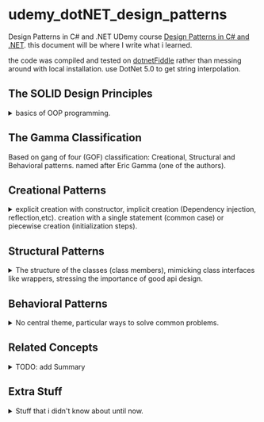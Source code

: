 # udemy_dotNET_design_patterns

Design Patterns in C# and .NET
UDemy course [Design Patterns in C# and .NET](https://www.udemy.com/course/design-patterns-csharp-dotnet).
this document will be where I write what i learned.

the code was compiled and tested on [dotnetFiddle](https://dotnetfiddle.net/) rather than messing around with local installation. use DotNet 5.0 to get string interpolation.

## The SOLID Design Principles
<details>
<summary>
basics of OOP programming.
</summary>

### Single Responsibility Principle

Any particular class / function / object should have only one reason to change.  
External functionalities aren't part of the core class and should go in a helper module. A red flag for violation of the principal is use of external resources like files, streams or sockets.

### Open Closed Principle

Class should be open for extension (derived classes), closed for changes (modifications). Changes to derived classes should not require changes in the base class. 

example of using ISpecification and Combinators.

### Liskov Substitution Principle

You can always use a derived class when a base class is expected. the classic example of squares and rectangles (which aren't fit for the Liskov substitution!).

### Interface Segregation Principle

Interfaces should require the minimal functionality, and nothing else. don't require more functionality in the interface then needed. "don't pay for what you don't need!", separate interfaces to the minimal requirements and combine them as higher level interfaces if needed (interfaces can inherit).  

*YAGNI*: you ain't going to need it.  
A red flag is functions that aren't supported (throw exceptions, do no-ops, always error).

### Dependency Inversion Principle
High level modules should not depend of low level modules. Use abstractions.  
Consume classes as interfaces, so they are decoupled from other classes which uses them. Don't depend on concrete classes in input / member variables. Prefer using interfaces (for both levels).

</details>

## The Gamma Classification

Based on gang of four (GOF) classification: Creational, Structural and Behavioral patterns. named after Eric Gamma (one of the authors).


## Creational Patterns

<details>
<summary>
explicit creation with constructor, implicit creation (Dependency injection, reflection,etc). creation with a single statement (common case) or piecewise creation (initialization steps).
</summary>


### Builder
<details>
<summary>
When piecewise object construction is complicated, provide an API for doing it succinctly.
</summary>
Some objects are complicated to build. but a constructor with too many arguments isn't a reasonable behavior. A builder class is a separate class that is used to hold all the pieces together until finally calling the real class constructor.

Think about the C# StringBuilder which is used to build a string object. 
``` csharp
static void Main(string[] args)
{
    var sb = New StringBuilder();
    sb.append("str1");
    sb.append("str2");
    var str = sb.toString();
    };
}
```
we can imagine a specialized HTMLBuilder class that nows how to write elements inside a tag and construct the final string, and it can add children elements and create the final html text. this is similar to what react does with javaX.


**Fluent Interface**: an interface for chaining together commands by always returning the reference to the active object.

``` csharp
public class MyClass
{
    public MyClass Foo(int x)
    {
        //do something with x
        return this;
    }

    static void Main(string[] args)
    {
    var myclass = New MyClass();
    my.class.foo(1).foo(2);
    };
}
```

There is a problem in inheriting from fluent interface. if we methods from the base class, they return the reference as the base class, which has limited functionality. we can use the [Curiously Recurring Template Pattern](https://en.wikipedia.org/wiki/Curiously_recurring_template_pattern) to always return the most derived class.

``` csharp
public class MyClass
{
    public MyClass Foo(int x)
    {
        //do something with x
        return this;
    }

}

public class MyClassDerived : MyClass
{
    public MyClassDerived bar(string x)
    {
        //do something with x
        return this;
    }
}

public class BaseCRTP<SELF>: BaseCRTP<SELF}>
{
    public SELF Foo(int x)
    {
        //do something with x
        return (SELF)this;
    }

}

public class DerivedCRTP<SELF> : BaseCRTP<DerivedCRTP<SELF>>
{
    public SELF bar(string x)
    {
        //do something with x
        return (SELF)this;
    }

}
static void Main(string[] args)
{
    var myclass = New MyClassDerived();
    // this will fail!
    //my.class.foo(1).bar("laa");
    // this will work
    var myCRTP = new DerivedCRTP<DerivedCRTP>();
    myCRTP.foo(1).bar("laa");
};
```
we can add a method *.build()* that actually constructs the final object in the end.  

#### Functional Builder

An example of using a functional builder: a builder object with a list of functions, extension methods and open/closed principal. then we can make this an abstract builder class that can work for any type of class

#### Faceted Builder

using a *facade* design pattern to hold the reference to class, and then using more than one builder on it. the containing object exposes different builders (with the same object as the reference) and allows the user to switch between different 'builder' mechanisms.

</details>

### Factories

<details>
<summary>
A component responsible solely for the wholesale (not piecewise) creation of objects.
</summary>

#### Factory Method

Normal constructors must have the same (none descriptive) name, if you want to provide defaults this can turn into a mess ("optional parameters hell"). you can't have the same parameters for different functions because that's not possible in overloading functions (all the ctors have the same name!) and you can't give a derived class without explicitly calling for that derived class ctor.

##### Point Example 

we have a Point constructor that take x,y coordinates, and we want a constructor that can take polar points (rho, theta), but we already have a constructor with (double,double) arguments. so we can start adding parameters to determine how to use the doubles. but this is uncomfortable, and we lose the explicit naming of the parameters and we must have documentation explaining this.  
If we want to be explicit, we can have derived class (cartesian point,polar point) that have properly named constructors, but that feels like a misuse of inheritance. the functionality is still the same and still exists solely in the base class.  
C# resharper actually had a quick action to refactor a constructor into a factory method. This is a static class function that calls the (preferably private/protected) constructor.

##### Asynchronous Factory Method

We can't do a-synchronized stuff inside a constructor. We can have a separate init async function that is used severalty. but then we relay on the user to call it after each creation. to ensue this we can add factory method that calls the constructor and then the async initialization method before returning it to the user.



#### Factory Class

if we have big enough class, it might be better in terms of SRP (single responsibility principle) to separate the class creation methods (factory methods) from the class itself. so we can have a Factory class with a sole reputability of providing ways to create the object.  
we can fiddle around with the access modifiers by making it internal (so only the package classes can create it). Alternatively, we can make the factory a static inner class (and the constructor private) so that no external code can create the class, and the only way to create instances of this object is via the static factory class, which has access to other private methods of the containing class.

we can see this in action in C# [Task.Factory](https://docs.microsoft.com/en-us/dotnet/api/system.threading.tasks.taskfactory?view=net-5.0).

we can have factory properties: always create an object with some specified parameters. if this object can't be changed, then it's better to have it as a singleton/static class member (initialled just once)
``` csharp
public class Point
{
    private Point(x,y)
    {
        // constructor..
    }
    public static Point OriginProperty => new Point(0,0); // new point each call
    public static Point OriginMember = new Point(0,0); // created once
}
```

#### Abstract Factory (Interface Factory)

**name is misleading, abstract in this context means interface, not a 'base class that can't be instantiated on its' own'.**  
Give out ~~abstract~~ interface objects (rather than concrete objects). we can also have interface for the abstract factory itself, so that's an hierarchical factory design.  
the example in the video is a hot drinks machine which uses Activator.CreateInstance() to create classes with reflection.

the example has a bit of violating the OCP (open close principle) by using enums. it can be fixed with reflections again (on with dependency injection, as it should be used in production code), we take all classes that implement the interface from the assembly (avoiding the interface itself) and create them as our factories. to create an actual drink we have a method to expose the available options with a primitive type identifer (index number, string name) that we can accept from the user (don't forget to validate it!) and access the correct factory.
</details>

### Prototype

<details>
<summary>
A partially or fully initialized object that you copy (clone) and make use of.
</summary>

All about object copying. We don't design object from scratch. we make a copy and then change it. sometimes it's called a 'clone' of the object, we need deep copying.  
we can either implement DeepCopy as a method/interface ourselves or use a serializer.

#### ICloneable is bad? what about Copy Constructors?

C# provides an interface ICloneable with the method Clone(), but it doesn't specify if it's a shallow copy or deep copy. and it always returns an object frm type Object (we need to explicitly cast it). Clone() sometimes specifies if it does a shallow copy.  
Another concept is taken from C++, the copy constructor. a constructor overload that takes an instance of the same class and calls the copy constructor on the members. but it's weird to do something c++ in c#.

#### IPrototype<T> interface

what about an interface that is both generic (DeepClone() returns T, no need to cast it) and explicitly does deep copying? it's possible, but still cumbersome, because it needs to be implemented in each member of the object.  
This approach doesn't scale well with large inheritance hierarchy. Each derived class must be able to pass parameters to the base class, and there's a lot of repetition going on. we can around it by requiring the class to have a empty default constructor, and implement a method to copy it's own properties into an object of the same class. we also have a default DeepCopy() method. the CopyTo() method copies it's own class properties and calls the base class CopyTo() method. there's an issue of casting to use the default implementation method. there is a problem that deepCopy() can not only copy a derived class, it can also copy a derived class into a base class.

``` csharp
public interface IDeepCopyable<T> where T: new()
{
    void CopyTo(T target);
    //default implementation?
    T DeepCopy()
    {
        T t = new T();
        CopyTo(t);
        return t;
    }
}
```


#### Copy Through Serialization

why bother with all the inheritance and interfaces when can simply use  extension methods on any type by serializing and deserializing. if we want to use the binary formatter, then all the classes and members must be using the [\[Serializable\] attribute](https://docs.microsoft.com/en-us/dotnet/api/system.serializableattribute?view=net-5.0). but we can choose other formatters, each serializer has different requirements. the xmlSerializer requires an empty parameterless constructor.

``` csharp
//extension method, takes this as argument, so can be called on anything?
public static T DeepCopy<T>(this T self)
{
    var stream = new MemoryStream();
    var formatter = new BinaryFormatter(); //requires the [Serializable] attribute
    formatter.serialize(stream, self); //write to stream
    stream.seek(0,SeekOrigin.Begin);  //start of stream;
    object copy = formatter.Deserialize(stream); //read from stream
    stream.close(); //maybe we could have used 'using'
    return (T) copy; //cast to T;
}

public static T DeepCopyXml<T>(this T self)
{
    using (var stream = new MemoryStream()) //will close the stream on it's own.
    {
        var serializer = new XmlSerializer(typeof(T));
        serializer.Serialize(stream,self);
        stream.Position = 0; //same as Seek, bring the stream back to the start;
        return (T)serializer.Deserialize(stream);
    }
}
```
</details>

### Singleton

<details>
<summary>
A component which is instantiated only once.
</summary>

The very hated pattern, even said that is often a design smell.

for some components, it doesn't makes sense to have more than one object of it's kind. important when construction is expensive, we don't want to allow more creations of it, and we want the entire system to use the same instance.
 
keep the constructor private and have a static instance, all the usual lazy or eager instantiation, we can use the system Lazy<> class if we want.

there is a problem: the singleton is a hard coded reference, so testing any component that uses it means testing on a 'live' component, and we can't write tests because the data might change, and we are using the live component (and one day, we will do something stupid to mess it up and the whole team will have to stop everything and fix it), so things are already in danger. we can mitigate this by using dependency injection. 

instead of implementing a singleton, we create a normal class, and use a dependency injection framework to treat it as such.

``` csharp
public void DependencyInjection()
{
    var cb = new ContainerBuilder(); //dependency 
    cb.RegisterType<OrdinaryDatabase>() //register the normal class or mock data
    .As<IDatabase> //the interface it implements
    .SingleInstance(); // require just one of them.
    cb.RegisterType<ConfigurableRecordFinder>(); //register a type that uses the interface.
    using (var c = cb.Build())
    {
        var rf = c.Resolve<ConfigurableRecordFinder>();
    }
}
```

why Singleton and not static? because we can't use dependency injection with static class. but there is something called [monostate pattern](https://stackoverflow.com/questions/624653/is-monostate-the-good-cousin-of-the-evil-singleton) which aims to have our cake and eat it. we can use 'new' to instantiate new objects, but all objects are referring to static fields. so maybe this means we can inherit from the class and still keep a single state.

thread safety: we can have a singleton for each thread by using a ThreadLocal<> wrapper and combine it with the other singleton implementations. we can also get the same results by using some container framework like we did with the dependency injection.

#### Ambient context pattern

some data that is changing, but also shared?
example in video. stack of contexts? scoping, disposing.   

</details>

</details>

## Structural Patterns

<details>
<summary>
The structure of the classes (class members), mimicking class interfaces like wrappers, stressing the importance of good api design.
</summary>

### Adapter

<details>
<summary>
A construct which adapts an existing interface X to conform to the required interface Y.
</summary>
imagine a electrical adapter for different power outlets.  
we take one class and force it to conform to some given interface, either by creating a new class or forwarding calls. can be as simple or as complicated as needed.

#### Caching

If our adapter uses a large amount of temporary data (creating objects), it might be more efficient to do some caching and retain the data internally. this of course assumes that we are going to reuse the same objects and that they are constant and not changing.

#### Generic Value Adapter

*not sure what's the point, actually*  
this would be trivial in c++. but in c# this requires quite a bit of work. there is a big example that. see file. basically, we need to propagate the type information in the entire hierarchy, we simply throw TSelf everywhere.

#### Adapter with dependency injection

an example with the container pattern and the command pattern. we use the *ContainerBuilder.RegisterAdapter()* method and the metadata feature.

</details>

### Bridge

<details>
<summary>
A mechanism that decouples an interface (hierarchy) from implementation (hierarchy).
</summary>
Avoiding a 'cartesian product complexity explosion' situation, if we have different features in a class hierarchy, each inheritance level can double the amount of classes. we rather use aggregation/composition than inheritance.  
if an interface has two options, we don't add the interface implementation to the class definition, we keep it as member so it doesn't require us to stack levels of inheritance classes.
should probably go along with dependency injection.

I think the difference between this a a decorator is that decorator is designed to hold itself in a nested level, while the bridge pattern is about horizontal levels. I think that this can be achieved with templates, but who am i to decide..?
</details>

### Composite

<details>
<summary>
A mechanism for treating individual (scalar) object and compositions of objects in a uniform matter.
</summary>

An example of a drawing application using a Composite to aggregate Graphic Objects together. the base class contains other object of itself. object can contain both it's own data and components, and the API doesn't care about it.  
An example of a neuron network containing a neuron class, a neuron layer and eventually a neuron rind. instead, we treat a single neuron as a collection of neuron as well. we define the neuron class an IEnumerable\<neuron\>, and **define the api around the collection of elements**, so we can treat a singular element the same as the aggregate.

going back to the open closed principle, where we created an 'AndSpecification' as a combinator of ISpecification, we can replace it with a 'CompositeSpecification' base class that can handle any number of CompositeSpecification (single, two, many) which can be combined in different ways.

based on the exercise, we should look at the IEnumerable interface.

</details>

### Decorator

<details>
<summary>
Facilitates the addition of behaviors to individual object without inheriting from them.
</summary>

sticking to the open code principle, extend functionality, keep the new changes separate (single responsibility principle), also work with sealed objects that can't be inherited.

it may or may not proxy calls to the decorated objects, it allows us to create runtime different decorators chains. we can use dynamic decorations (by passing around objects as references), or static decorations, which aren't as complex because of how the language treats generics (it's much more impressive in c++).

#### Decorating a Sealed class - CodeBuilder and StringBuilder

example of decorating the StringBuilder class. it's a sealed class (can't inherit from it) so if we need new functionality, we can't simply inherit and override. StringBuilder is actually a fluent class, so even if we delegate everything to the StringBuilder member, we need some manual changes.

#### Adapter - Decorator 

a class that uses both a StringBuilder member and adapts it to conform to regular string operations (constructor from string literal, concatenation with strings with the plus operator). this allows us quickly refactor any inefficient string objects into more efficient code (which is implemented via the StringBuilder) without changing any operations besides the creation of the object.

#### Pseudo Multiple Inheritance

C# and java don't support multiple inheritance. we use interfaces instead. but if we still need more than one base class (for member variables), we can use composition. the 'derived' class implements the interfaces, but delegates them to member variables.  
this brings back the diamond inheritance problem, if the two members (which are supposed to be base class) have a common property, we need to keep the values in sync. there isn't a 'clean' virtual inheritance like in c++.

#### Multiple Inheritance with Default interface members

modern c# allows us to have default implementations for interface methods;
``` csharp
public interface ICreature
{
    int Age {get; set;}
}

public interface IBird:ICreature
{
    void Fly()
    {
        if (Age >10)
        {
            Console.WriteLine("Flying!");
        }
    }
}
```
options of adding behaviors
1. Inheritance
2. Wrapper class
3. Extension methods.
4. C#8 default interface methods.

we can't actually call the default methods from the concrete class (if we the derived class didn't implement it), we must refer to our object as the interface via casting  or by using the "if (o **is** Obj obj)" syntax.

#### Dynamic Decorator Composition

this is probably the classic way to learn decorator design pattern,an object holds a reference to an object of the same interface, and delegates the operations after (or before) adding it's own special behavior.

there is a possible issue with Dynamic Decorator Composition, we can create a cycle that two decorators modify the same 'functionality', what does it mean that a shape has two 'color decorator'?. this can't be statically detected.  
this can be solved with a CyclePolicy:
``` csharp
public abstract class ShapeDecoratorCyclePolicy
{
    public abstract bool TypeAdditionAllowed(Type type,IList<Type> allTypes);
    public abstract bool ApplicationAllowed(Type type,IList<Type> allTypes);
}

public class ThrowOnCyclePolicy:ShapeDecoratorCyclePolicy
{
    private bool handler(Type type,IList<Type> allTypes)
    {
        if (allTypes.Contains(type))
        {
            throw new InvalidOperationsException($"cycle!");
        }
        return true;
    }
    public override bool TypeAdditionAllowed(Type type,IList<Type> allTypes)
    {
        return handler(type,allTypes);
    }
    public override bool ApplicationAllowed(Type type,IList<Type> allTypes)
    {
        return handler(type,allTypes);
    }
}
```
there is an common practice in c# of having both a generic and none generic classes with the same name. it has something to do with the *is* operator. see file. it's another **curious recursive template pattern** thing with inheriting from TSelf; the policy is a **strategy design pattern**.

#### Static Decorator Compositions

this is something that works in languages with compile time templates like c++.  in the example everything requires having a default constructor. we have a problem with the inner constructors. and how to access and expose the properties of the inner decorator. **this isn't a viable solution to C# production code**.

#### Decorator in dependency injection

using ContainerBuilder. we can register it as a named decorator, and supply it with a lambda to resolve the decorator properly.
</details>

### Facade

<details>
<summary>
Provides a simple, easy to understand user interface over a large and sophisticated body of code.
</summary>

exposing several components through a single interface.
DirectX and OpenGL are rendering images techniques that go faster than the regular console.
an example of pre-rendered console app, the custom console class is facade over a much more complicated code that is hidden from the user. the implementation itself depends on how simple/complicated we want to expose.  
we can additionally expose more internal operations for more experienced users to use.

</details>

### Flyweight

<details>
<summary>
A space optimization technique that lets use use less memory by storing externally the data associated with similar objects.
</summary>

the goal is to avoid redundancy when storing data. avoid duplication across objects. [String Interning](https://en.wikipedia.org/wiki/String_interning) is an example of it, string literals (which are immutable) that have the same text are stored just once. we can use references, keys, pointers, indices or some other way to save the precious memory.

example of storing strings in a static array and having each object keep indices of the strings it uses. it's probably a bit longer to construct with all the string actions but we use less memory.  
another example of using ranges (start end pairs) instead of of keeping a separate flag for each position.

we try to store any data externally and minimize how much of it we store. 

*turns out I've been using this all the time!*
</details>

### Proxy

<details>
<summary>
A class that functions as an interface to a particular resource. the resource may be remote, expensive to construct, or may require logging or some some other added functionality.
</summary>

avoid changing code by using the same interface with different behavior, allow for remote calls (calls to a different process),logged calls (write to log) or guarded calls (check for validity of arguments) without changing the interface.

#### Protection Proxy

a class that controls access to a different class and performs additional checks on it. can be used to authentication resources. we keep the same core functionality the same, but we control if it's possible to call on it or not.

#### Property Proxy

rather than use a value as property, we can use a class as that property, and this class controls the value. we can avoid setting the value if the existing value is the same.

``` csharp
public class Property<T>
{
    private T value;
    public T Value
    {
        get=> value;
        set {
            if (Equals(this.value, value))
            {
                //do nothing
            }
            else
            {
                this.value = value;
            }
        }
    }

    public static implicit operator T(Property<T> property)
    {
        return property.value;
    }
    public static implicit operator Property<t>(T value)
    {
        return new Property<T>(value);
    }
    //equality operators... 
}
```
there is an issue with the = operator. C# doesn't allow us to overload the assignment operator (unlike C++), so it would create a new property rather than mutate the value. so we actually keep the property<T> class private and provide property T that has a custom setter to change the private property.

``` csharp
public class Creature{
    private Property<int> agility= new Property<int>();
    public int Agility {
    get{return agility.Value;}
    set{agility.Value= value;}
    }
}
```

*in Landa we had ParameterValue\<T\> and ParameterConstraint\<T\> classes*

#### Value Proxy

a wrapper on a primitive type that provides some extra juice and consolidates synthetic sugar into the class.
example for creating a 'Percentage' class.
use extension method to allow construction of class from value

``` csharp
    public struct Percentage
    {
        private readonly float value;
        internal Percentage(float value)
        {
            this.value=value;
        }
        public static float operator *(float f, Percentage p)
        {
            return f*p.value;
        }
        public static Percentage operator +(Percentage p1, Percentage p2)
        {
            return new Percentage(p1.value+ p2.value);
        }
    }
    
    public static Percentage Percent(this int value)
    {
        return new Percentage (value/100.f);
    }
    
```

#### Composite Proxy: SoA/AoS

*structure of arrays* or *array of structures*?

different storage for a class that behave the same. instead of having an array of N objects with 3 properties, we can have 3 N sized Arrays. the external object simply stores the reference and all it's actions are performed with the index on the arrays. this way we can perform actions on a single proxy element and all the similar data is located near each other.

#### Composite Proxy with Array backed Properties

grouping properties together with a composite proxy.
we can have a property All that does all the 'set' commands together. the get command should return a nullable object (bool?), if they are all the same, we return the value, otherwise, we return a null.

but rather than use names properties, we can use array backed properties, and now we can use array methods, so it's easier to extend this.

#### Dynamic Proxy for logging

we can have a dynamic proxy, example with using dynamicObject and reflection. we override the 'TryInvokeMember' method. we use a generic factory method and the .ActLike() method from some *ImpromptuInterface* library and .As\<Interface\> (we need to override somethings)

#### Proxy vs Decorator

* Proxy provides an identical interface, Decorator provides an enchanted interface,
* Decorator typically aggregates (or has reference to) what it's decorating, a proxy doesn't necessarily.
* a proxy might not even be working with a real materialized object. like Lazy object.

#### View Model

we can use a proxy to add validation to a class and keep the UI concerns separate from the class itself. 
MVVM (model, view, view model)
Model - the data itself
View - the UI stuff
View Model - usually a proxy over the Model, provides the 'onPropertyChanged' stuff.
we can use this together with a decorator to get some additional functionality.

#### Bit Fragging

Boolean isn't a really stored as a bit. that's a problem if you have too many bool properties it might be a memory issue. we have BitArray ov VectorBit\<32\> in the standard library. but if we want a different fragmentation (like, 0,1,2,3) we can store them in bits and use a proxy over them. this is similar to the bit fields in classic C.

example of using a set of operators to find if an array of numbers and can reach an value.
> 1,3,5,7 -> 0.  
which set of 4 operators allows us to reach zero?
1 - 3 - 5 - 7 =0.
can we find for each number if there is an operator set that reaches this value?

an example of using an index property and enums to do a formula evaluation.

</details>

</details>

## Behavioral Patterns

<details>
<summary>
No central theme, particular ways to solve common problems.
</summary>

### Chain Of Responsibility

<details>
<summary>
A chain of components who all get a chance to process a command or a query, optionally having default processing implementation and an ability to terminate the processing chain.
</summary>

which component handles events? where does the handling stop? in which order does this happen? how are effects compounded across elements.

**CQS** Command Query Separation :  
Query: get information  
Command: ask for action or change  
therefore, QCS means having different means of sending commands and queries.
in the chain of command pattern we can have listeners that listen on the commands and modify them.

something like a linked list of Modifying elements (is this not the decorator pattern?) that request handling from one another.

an example using a cardGame with modifiers on the creature with method Chain. including the interception of calls in a modifier class.

the problem in that example is that the inner object is mutated, and also exposed outside, so we can't easily remove a layer from it. the better implementation uses a Mediator pattern and events. this called a *Broker Chain*.  we have a query object that acts as the 'getter' method. we use an abstract base class. the modifier class listens to events and if it's relevant right now than we modify the result of the query. we can also make them *IDisposable* so that they remove themselves from the chain when they're done.


note: I did the exercise and I thought it was a mess, my code wasn't accepted at all, so i included the solution code instead with my comments. I think it's a stupid implementation. 

</details>

### Command

<details>
<summary>
An object which represents an instruction to perform a particular action. contains all the information necessary for the action to be taken.
</summary>

There is no built-in 'undo' action in C#, there is no easy way to serialize a sequence of actions. are 'queries' commands? that depends. they are an object that performs a thing, but we still have the Query-Command Separation concept.

we can string several commands together to perform complex actions, or write a single command that contains the whole logic of an operation. the commands encapsulate the 'main' of the program, and can be used from a UI, stored in a database, and even have an 'undo' operation (be sure to only allow rollbacks if operation was successful, and only do this once!). commands can also hold state. this allows us to create a transactional model.

we need a command, a command processor, and then we can add an undo action or composite commands (called macros).

#### Composite Commands

a combination of the composite pattern and the command pattern. a single command that is a composite of several commands together.

An example of commands in a bank account program. need to handle a situation where some commands were successful and some were not.


</details>

### Interpreter

<details>
<summary>
A Component that process **structured** text data. Does so by turning it into separate lexical tokens (*lexing*) and then interpreting sequences of said tokens (*parsing*).
</summary>

processing textual input into executables actions. parsing text into something structured. this is what fuels regex, IDEs, python code, HTML, XML, code suggestions and suggestions, and of course: Compilers from source code to Binary code.

an example of parsing a text string containing simple mathematical expressions, numbers, parentheses, plus and minus operators.  
a token is any single element, in our case: numbers, operations, brackets.

first stage it to lex - takes an string input and turns it into a collection of tokens.
the next stage is parsing. how are do the tokens interact with one another? how do they relate to each other, and which order?

``` csharp
// warning! don't rely on this code! it didn't work well for me in the exercise!
public class Token
{
    public Enum Type
    {
        Integer, Plus, Minus, LeftParentheses, RightParentheses;
    }

    public Type tokenType;
    public string Text;

    public override string ToString()
    {
        return $"`{Text}`";
    }
    public static List<Token> Lex(string input)
    {
        var results = new List<Token>();
        for (int i =0; i < input.Length ;++i)
        {
            switch(input[i])
            {
                case '+':
                results.Add(new Token(Token.Type.Plus),"+"));
                break;
                case '-':
                results.Add(new Token(Token.Type.Minus,"-"));
                break;
                case '(':
                results.Add(new Token(Token.Type.LeftParentheses,"("));
                break;
                case ')':
                results.Add(new Token(Token.Type.RightParentheses,")"));
                break;
                default:
                var sb = new StringBuilder(input[i].ToString())
                {
                    for (int j=i+1; j <input.Length;++j)
                    {
                        if (char.IsDigit(input[j]))
                        {
                            sb.Append(input[j]);
                            ++i; //this is for the next big loop!
                        }
                        else
                        {
                            results.Add(new Token(Token.Type.Integer,sb.ToString()));
                            break; //break the char processing loop!
                        }
                    }
                }
                break; //break the switch statement.
            }
        }
        return results;
    }
}

```

ANTLR - Another Tool For Language Recognition. a parser to generate structured data from input,
</details>

### Iterator

<details>
<summary>
An object (or, in .NET, a method), that facilitates the traversal of a data structure.
</summary>

Traversal of data functions. Iterator is the class that facilitates the traversal by keeping a reference to the current element and knows how to move to the next element. C# has the implicit iterator construct with the IEnumerable interfaces and the *yield return* statements.

An example of binary tree, doing in-order-traversal:

Traversals of tree 
``` json
{
"root":{
    "value":1,
    "left": {"value":2},
    "right": {"value":3}
    }
};
```
>   
      1  
     / \ 
    2   3

* In-Order: left, this, right: 2,1,3
* Pre-Order: this, left, right: 1,2,3
* Post-Order: right,this,left: 3,2,1


the basic form of an iterator has the current Data Node, a moveNext method that returns true and moves the iterator forward. this is the tr
traditional form, like how it's implemented in c or c++.

``` csharp
public class Node<T>
{
    T data;
    Node<T> Parent,Left,Right; //bi directional Node
}
public class InOrderIterator<T>
{
    private readonly Node<T> root;
    public Node<T> Current;
    private bool yieldedStart = false; //used just once;
    public InOrderIterator<T>(Node<T> root)
    {
        this.root = root;
        Current = root;
        while (Current.left != null)
        {
            Current=Current.Left; //go all the way left!
        }
    }
    public bool MoveNext()
    {
        if (!yieldedStart)
        {
            yieldedStart= true; //happens once!
            return true;
        }

        if (Current.Right != null)
        {
            Current = Current.Right; // one to the right
            while (Current.left != null)
            {
                Current=Current.Left; //go all the way left!
            }
            return true;
        }
        else
        {
            var p = Current.Parent;
            while (p!= null && Current == p.Right) // we have a parent, and we are coming from the right side of it.
            {
                Current =p;
                p = p.parent;
            }
            Current = p;
            return Current != null;

        }
    }

    public void Reset(){
        //additional operations
        //Current = root;
        //yieldedStart= false;
    }
}

```

but we can do better in C#, we have the yield return keyword for this. this creates a state machine for us. this is recursive, readable and simple

``` csharp
public class BinaryTree<T>
{
    private Node<T> root;

    public IEnumerable<Node<T>> InOrder
    {
        get
        {
            //local method?
            IEnumerable<Node<T>> TraverseInOrder(Node<T> current)
            {
                // left elements
                if (current.Left != null)
                {
                    foreach (var left in TraverseInOrder(current.Left))
                    {
                        yield return left;
                    }
                }
                // this element
                yield return current;
                // right elements
                if (current.Right != null)
                {
                    foreach (var right in TraverseInOrder(current.Right))
                    {
                        yield return right;
                    }
                }
            }

            foreach (var node in TraverseInOrder(root))
            {
                yield return node;
            }
        }
    }
}
```


#### Duck Typing

an IEnumerable type is a class that has a *GetEnumerator* method which returns an *Iterator* with *MoveNext* method that returns a bool and a *Current* property. we don't need to declare the class as IEnumerable. as long as we have GetEnumerator method, we can do a *foreach* loop.  
most of the actions in c# require a formal Interface, but duck typing doesn't.


#### Array-backed Properties (revisited)

if we stick our elements in an array, we can use linq to take advantage of the array methods rather than access them directly.  
*not sure about this*

</details>

### Mediator

<details>
<summary>
A component that facilitates communication between components without them necessarily being aware of each other or having direct (reference) access to each other.
</summary>

allowing components to be unaware of one another. we don't want direct reference to one another, but rather a single component that controls the flows.

example of a chatroom, or any service with multiple clients (online games). we use something called *event broker* (or *event bus*). the event broker is an *IObservable* object with publisher/subscriber with the *.OfType\<EventType\>().Subscribe(()=>{});* syntax. also uses dependency injection.  
we have base actor class, base event class and a broker class. the actors publish an event to the broker, and are subscribed to events on it. no actor is directly aware of the other actors. they only operate through the events.

library [MediatR](https://github.com/jbogard/MediatR) example demo. uses interfaces *Command:IRequest\<Response\>, IRequestHandler\<Command,Response\>* that uses async await syntax. using dependency injection again with \<ServiceFactory\> to register the command handler. there are some requirement to use async, so this needs to handled.
</details>

### Memento

<details>
<summary>
A token/handle representing the system state. Lets us roll back to the state when the token was generated. May or may not directly expose state information.
</summary>
the goal is to allow an object to return to a previous state with a token. save a snapshot of the objects and allow the system to restore the object to that state. typically an immutable object so it can't be changed from outside.

our object is separated from it's state, and can restore the state from a token at anytime.
Undo and Redo: keep all the tokens in the class, including the initial state.

Memento for [interop](https://en.wikipedia.org/wiki/COM_Interop),[Interoperability](https://en.wikipedia.org/wiki/Interoperability): P/Invoke (parallel invocation). *this feels more like the flyweight pattern*.
</details>

### Null Object

<details>
<summary>
A no-op object that conforms to the required interface, satisfying a dependency requirement of some other object.
</summary>
*not part of the gang of 4 pattern. sometimes classified as a structural pattern.*
we assume the objects are generally not null. but what happens if we don't have the object and someone depends on it? we need something to call on at all cases.

this feels like a mock object that simply does nothing. works well with open closed principle. if the object has a dependency on an interface, we have to give it something, and passing a null value is dangerous (unless we were explicitly told it's safe). passing null might cause problems in dependency injection.  
in this pattern, we implement a class that follows all the requirement of the interface but does nothing. if we have properties it's a bit more complicated. null objects aren't always the right solution, sometimes the object should return a result and we simply can't rely on a defaulted result, but that depends on the software requirements.  
we can make this null object a sealed class (to avoid having it inherited) or a singleton (there's no point to have more than one). in modern C# we can have a private sealed class inside the interface and static properties. this way we can implement the default class inside the interface, and expose it solely through the interface. however, this is weird because developers don't expect interfaces to have properties, which makes the code unnatural.

dynamic null object - using DLR (dynamic language runtime). of course, this has worse performance than static classes. example using the ImpromptuInterface library and the INull class (see [ImpromptuInterface] below(#Dynamic-Run-Time-ImpromptuInterface)).
</details>

### Observer

<details>
<summary>
An observer is an object that wishes to be informed about events happening in the system. The entity generating the events is an observable.
</summary>

We want to be informed(notified) when certain things happen, we  want to know when *events* happen. it's partially built in to the language with the *event* keyword, and there are also *IObservable\<T\> ,IObserver\<T\>* interfaces in the system library. there are also *INotifyPropertyChanging, INotifyPropertyChanged* and *BindingList\<T\>, ObservableCollection\<T\>*.

#### The Event Keyword

the event keyword specifies a special operation that other can subscribe onto and.
the signature of the handling method has the invoking object (the observable) and the *EventArgs* object, or a derived object of it, which can contain additional information.

we use the *+= and -=* operators to subscribe to events, there are some weird behavior for multiple subscriptions on the same event by the same method.

``` csharp
public class Person
{
    public event EventHandler<EventArgs> FallsIll; //event
    public void CatchCall()
    {
        FallsIll?.Invoke(this,EventArgs.Empty); //might fail on null exception if no one subscribed

    }
    public static void Main(string[] args)
    {
        var person = new Person();
        person.FallsIll += CallDoctor; //subscribe to the event
    }
    public static void CallDoctor(object sender, EventArgs eventArgs)
    {

    }
}
```

#### Weak Event Pattern

even though C# is managed, it can still have memory leaks when using events. so C# has a design pattern to avoid it.
if we subscribe to something, our observer can't be collected while the observable exists.
we can use *WeakReference*  to check if the item system exists.


``` csharp
public class Button
{
    public event EventHandler Click; //event
    public void Fire()
    {
        Click?.Invoke(this,EventArgs.Empty); //

    }

    public static void CallDoctor(object sender, EventArgs eventArgs)
    {

    }
}
public class Window
{
    public Window(Button button)
    {
        button.Click += Action; // something
    }
    private void Action(object sender, EventArgs eventArgs)
    {

    }
    ~Window()
    {

        //this is the destructor/ finalize method in c#, we rarely see it!
    }
}
public class Demo
{
    public static void Main(string[] args)
    {
        var btn = new Button();
        var win = new Window(win);
        
        //setting window to null;
        window =null;
        
        // run garbage collector
        GC.Collect();
        GC.WaitForPendingFinalizers();
        GC.Collect();
    }
}
```

to handle this issue we can either use IDisposable to unsubscribe from events. but there is also a *WeakEventManager\<obj,EvenArgs\>* which controls this itself. this means we no longer use the *+= or -=*  syntax.

``` csharp
public class Button2
{
    public event EventHandler Click; //event
    public void Fire()
    {
        Click?.Invoke(this,EventArgs.Empty); //

    }

    public static void CallDoctor(object sender, EventArgs eventArgs)
    {

    }
}
public class Window2
{
    public Window2(Button2 button)
    {
        WeakEventManager<Button2,EventArgs>
        .AddHandler(button,"Clicked",Action);
    }
    private void Action(object sender, EventArgs eventArgs)
    {

    }
    ~Window2()
    {

        //this is the destructor/ finalize method in c#, we rarely see it!
    }
}
public class Demo
{
    public static void Main(string[] args)
    {
        var btn = new Button2();
        var win = new Window2(win);
        
        //setting window to null;
        window =null;
        
        // run garbage collector
        GC.Collect();
        GC.WaitForPendingFinalizers();
        GC.Collect();
    }
}
```

#### Observer via Special Interfaces

RX:Reactive extensions.  
ordinary events have event leaks, once we subscribe to something, the subscription is invisible. in RX there is pattern of IDisposable. The reactive extensions allow us some simplified stuff for easier use, but the explicit form is detailed here:

``` csharp
public class Event
{

}

public class FallsIllEvent: Event
{
    public string Address {get;set;}
}
public class Person : IObservable<Event> //
{
    private readonly HashSet<Subscription> Subscriptions = new HashSet<Subscription>();
    public void CatchCold()
    {
        foreach (var s in Subscriptions)
        {
            s.OnNext( new FallsIllEvent{Address = "street"}); //fire events;
        }

    }
    public IDisposable Subscribe(IObserver<Event> observer)
    {
        var sub = new Subscription(this,observer);
        Subscriptions.Add(sub);
        return sub;
    }

// a private class
    private class Subscription : IDisposable
    {
        private readonly Person Person;
        public readonly IObserver<event> Observer;
        public Subscription(Person person,IObserver<Event> observer)
        {
            Person=person;
            Observer = observer;
        }
        public void Dispose()
        {
            Person.Subscriptions.Remove(this);
        }
    }
}
public class Program:IObserver<Event>
{

    public Program()
    {
        var person = new Person();
        var sub = Person.Subscribe(this);
        
        person.CatchCold();
    }
    public static void Main(string[] args)
    {
        var program = new Program();
        
    }
    public void OnCompleted()
    {
        // no more events to be generated

    }
    public void OnError(exception error)
    {
        
    }
    public void OnNext(Event value)
    {
        //this is the serious one.
        if (value is FallsIllEvent args)        
        {
            //do something with args
        }
    }
}

//the RX syntax 
public class RXProgram:IObserver<Event>
{   

    public RXProgram()
    {
        var p =new Person();        
        //simplified form
        p.OfType<FallsIllEvent>()
            .Subscribe(args => {/*do something*/});
        p.CatchCold();
    }

}
```

#### Observable Collections

still in the world of reactive components.
classes that implement *INotifyPropertyChanged* have *PropertyChanged* event and *OnPropertyChanged* Invoker. we can be notified on one property change. here are all sorts of ways to do this. there are BindingLists and observable collections and stuff like that. this is really important fo UI elements.


``` csharp
public class Market: INotifyPropertyChanged
{
    private float volatility;
    public float Volatility
    {
        get{return volatility;}
        set{
            if(volatility.Equals(value)) return;
            volatility= value;
            OnPropertyChanged();
        }
    }
    public event PropertyChangedEventHandler PropertyChanged;

    [NotifyPropertyChangedInvoker]
    protected virtual void OnPropertyChanged([CallerMemberName] string propertyName = null)
    {
     PropertyChanged?.Invoke(This, new PropertyChangedEventArgs(propertyName));   
    }
}
public class MarketList 
{
    private list<float> prices = new list<float>();
    
    public void AddPrice(float price)
    {
        prices.Add(price);
        PriceAdded?.Invoke(this,price);
    }
    public event EventHandler<float> PriceAdded;
}

public class BindingMarketList
{
    public BindingList<float> Prices = new BindingList<float>();
}

public class Program
{
    public static void Main(string[] args)
    {
        var m = new Market();
        market.PropertyChanged += (sender, eventArgs) =>
        {
            if (eventArgs.PropertyName == "Volatility")
            {
                //do something;
            }
        };
        m.Volatility = 100.0f;

        var ml = new MarketList();
        ml.PriceAdded += (sender,price) =
        {
            // do something;
        };
        ml.AddPrice(50.0f);

        var mlb = new BindingMarketList();
        mlb.Prices.ListChanged += (sender,eventArgs) =>
        {
            if (eventArgs.ListChangedType == listChangedType.ItemAdded)
            {
                float price = ((BindingList<float>)sender)[eventArgs.newIndex];
            }
        };

        mlb.Prices.Add(25.0f);
    }
}

```

#### Bidirectional Observers

a bit more control than bindingList; trying to synchronize data between objects. we need the case guards to prevent infinite loops. in windows forms we have this built in as 'binding'. in our example we use Expression\<Func\<object\>\>.

``` csharp
public class Program
{
    public class Product : INotifyProductChanged
    {
        private string name;
        public string Name 
        {
            get=>name;
            set
            {
                if (value== name)return;
                name= value;
                OnPropertyChanged();
            }
        }
        public event PropertyChangedEventHandler PropertyChanged;

        [NotifyPropertyChangedInvoker]
        protected virtual void OnPropertyChanged([CallerMemberName] string propertyName = null)
        {
            PropertyChanged?.Invoke(This, new PropertyChangedEventArgs (propertyName));   
        }
    }

    public class Window
    {
        private string productName;
        public string ProductName 
        {
            get=>productName;
            set
            {
                if (value== productName)return;
                productName= value;
                OnPropertyChanged();
            }
        }
        public event PropertyChangedEventHandler PropertyChanged;

        [NotifyPropertyChangedInvoker]
        protected virtual void OnPropertyChanged([CallerMemberName] string propertyName = null)
        {
            PropertyChanged?.Invoke(This, new PropertyChangedEventArgs (propertyName));   
        }
    }

        public sealed class BidirectionalBinding:IDisposable
    {
        private bool disposed;
        public BidirectionalBinding(INotifyPropertyChanged first, Expression<Func<object>> firstProperty,
        INotifyPropertyChanged second, Expression<Func<object>> secondProperty)
        {
            //properties must be memberExpressions, and must be property Info
            id (firstProperty.Body is MemberExpression firstExpression && secondProperty.Body is MemberExpression secondExpression)
            {
                if(firstExpression.Member is PropertyInfo firstProp && secondExpression.Member is PropertyInfo secondProp) 
                {
                    //subscribing
                    first.PropertyChanged +=(sender,arg)=>
                    {
                        if(!disposed)
                        {
                            //reflection
                            secondProp.SetValue(second,firstProp.GetValue(first));
                        }
                    }

                    second.PropertyChanged +=(sender,arg)=>
                    {
                        if(!disposed)
                        {
                            firstProp.SetValue(first,secondProp.GetValue(second));
                        }
                    }
                }
            }
        }

        public void Dispose()
        {
            dispose = true;
        }
    }

    public static void Main(string[] args)
    {
        var product = new Product{Name = "Book"};
        var window = new Window{ProductName= "Book"};
        //subscribe to both;
        product.PropertyChanged += (sender,eventArgs) =>
        {
            if (eventArgs.PropertyName == "Name")
            {
                window.ProductName=product.Name;
            }
        };

        window.PropertyChanged += (sender,eventArgs) =>
        {
            if (eventArgs.PropertyName == "ProductName")
            {
                product.Name=window.ProductName;
            }
        };

        var product2 = new Product{Name="BetterBook"};
        var window2 = new Window{ProductName="BetterBook"};
        using var binding = new BidirectionalBinding(
            product2, () => product2.Name,
            window2,() => Window2.ProductName);
    }
}

```



#### Property Dependencies

there is a problem of dependencies between properties. it's a real mess; we can call OnPropertyChange inside setters, but this doesn't scale well. we can try and make this work by employing a visitor.

*I Might need to revisit this*

``` csharp
public class Program
{
    public static void Main(string[] args)
    {
    }
    
    public class Person : INotifyProductChanged
    {
        public bool CanVote => Age >= 16;
        private int age;
        public int Age 
        {
            get=>age;
            set
            {
                if (value== age)return;
                age= value;
                OnPropertyChanged();
                //very simple, but not scalable
                OnPropertyChanged(nameof(CanVote));
            }
        }

        public event PropertyChangedEventHandler PropertyChanged;

        [NotifyPropertyChangedInvoker]
        protected virtual void OnPropertyChanged([CallerMemberName] string propertyName = null)
        {
            PropertyChanged?.Invoke(This, new PropertyChangedEventArgs (propertyName));   
        }
    }

    //person can inherit from this?
    public class PropertyNotificationSupport : INotifyProductChanged
    {
        private readonly Dictionary<string, HashSet<string>> affectedBy = new Dictionary<string, HashSet<string>>();

        public event PropertyChangedEventHandler PropertyChanged;

        [NotifyPropertyChangedInvoker]
        protected virtual void OnPropertyChanged([CallerMemberName] string propertyName = null)
        {
            PropertyChanged?.Invoke(This, new PropertyChangedEventArgs (propertyName));   
            //this is recursive call to all dependencies;
            foreach (var affected in affectedBy.Keys)
            {
                if (affectedBy[affected].Contains(propertyName))
                {
                    OnPropertyChanged(affectedBy); //
                }
            }
        }
    }

    public class BetterPerson : PropertyNotificationSupport
    {
        private readonly Func<bool> canVote;
        public bool CanVote => canVote();
        private int age;
        public int Age 
        {
            get=>age;
            set
            {
                if (value== age)return;
                age= value;
                //this will call the recursive
                OnPropertyChanged();
            }
        }
        public BetterPerson()
        {
            //this is an expression that can be traversed
            canVote = property(nameof(CanVote),()=> Age >=16);

        }
    }
}
```

#### Declarative Event Subscription with Interfaces

so far we only did manual subscription, but here is a convention of doing this automatically. this can be done by attributes or by reflection (as done below).  
we will use autofac again for dependency injection. this is a huge mess of work and contains many shortcuts and hacks. we use singletons to avoid a problem of adding new senders (what about the hold handlers?), we also don't have any way to unsubscribe.

``` csharp
using autofac;
public class Program
{
    //base interface
    public interface IEvent
    {
    }

    //base Sender interface
    public interface ISend<TEvent> where TEvent: IEvent
    {
        event EventHandler<TEvent> Sender;
    }
    //base Handler interface
    public interface IHandle<TEvent> where TEvent: IEvent
    {
        void Handle(object sender, TEvent args);
    }
    //concrete event class
    public class ButtonPressedEvent : IEvent
    {
        public int NumberOfClicks;
    }
    //concrete Sender Class
    public class Button: ISend<ButtonPressedEvent>
    {
        public event EventHandler<TEvent> Sender;
        public void Fire(int clicks)
        {
            Sender?.Invoke(this, new ButtonPressedEvent
            {
                NumberOfClicks = clicks
            });
        }
    }
    //concrete handler class
    public class Logging : IHandle<ButtonPressedEvent>
    {
        public void Handle(object sender, ButtonPressedEvent args)
        {
            //do something
        }
    }
    public static void Main(string[] args)
    {
        var cb = new ContainerBuilder(); //autofac builder;
        var assembly = Assembly.GetExecutingAssembly();
        //register senders
        cb.RegisterAssemblyTypes(assembly)
            .AsClosedTypeOf(typeof(ISend<>))
            .SingleInstance(); // this is for ease of use;
        //register handlers
        cb.RegisterAssemblyTypes(assembly)
            .Where(t=> t.GetInterfaces() //interfaces of type t
                .Any(i=> 
                i.IsGenericType && i.GetGenericTypeDefinition() == typeof(IHandle<>)
            ))
            .OnActivated(act => //after creation
            {
                //if instance is IHandle<foo>, we want to subscribe to any ISender<foo>
                var instanceType = act.Instance.GetType();
                var interfaces = instanceType.GetInterfaces();
                foreach (var i in interfaces)
                {
                    if (i.IsGenericType && i.GetGenericTypeDefinition() == typeof(IHandle<>) )
                    {
                        var arg0 = i.GetGenericArguments()[0]; // this is the foo type;
                        var senderType = typeof(ISend<>).MakeGenericType(arg0);
                        //now we want every instance of an object that is ISend<foo>
                        //luckily, we can get it. somehow
                        var allSenderTypes = typeof(IEnumerable<>)
                            .MakeGenericType(senderType);
                        var allServices = act.Context.Resolve(allSenderTypes);

                        foreach (var service in (IEnumerable)allServices)
                        {
                            var eventInfo = service.GetType().GetEvent("Sender");
                            var handleMethod = instanceType.GetMethod("Handle");
                            var handler = Delegate.CreateDelegate(
                                eventInfo.EventHandlerType,null, handleMethod);
                            eventInfo.AddEventHandler(service, handler);
                        }
                    }
                }
            })
            .SingleInstance()
            .AsSelf();


            var container = cb.Build();
            var button = container.Resolve<Button>();
            var logging = container.Resolve<Logging>();
            button.Fire(1);
            button.Fire(2);
            
     }
}    
```

a different approach is to have an event broker, all the work is done by the broker.
</details>

### State

<details>
<summary>
A pattern in which the object's behavior is determined by its state. An object transitions from one state to another (something needs to  trigger a transition).
A formalized construct which manages states and transitions is calls a state machine.
</summary>

software as a state machine. transitions can be explicit (from inside the object) or in response to events.

if the machine is complex enough, it's probably worth to define all the transitions in a clear and concise way: state entry and exit behavior. actions on event transitions, guard conditions on external factors, default actions when no transition.

#### Classic GOF

the classic example in the GOF is different than what we would do to today. the light switch example. they used classes to represent the state.this might be heavy because each switch required building a new object? also uses bidirectional control flow.

``` csharp
public abstract class State
{
    public virtual void On (Switch switch)
    {
        //do nothing
    }

    public virtual void Off (Switch switch)
    {
        //do nothing
    }
}

public class OnState : State
{
    public override void Off(Switch switch)
    {
        //transition
        switch.state= new OffState();
    }
}

public class OffState : State
{
    public override void On(Switch switch)
    {
        //transition
        switch.state= new OnState();
    }
}
public class Switch
{
    public State state = new OffState();
    public void On()
    {
        //bi-directional control
        state.On(this);
    }
    public void Off()
    {
        //bi-directional control
        state.Off(this);
    }
}
```

#### More Modern Example

if we didn't have any libraries, today we would do something like this:  
example for a phone state machine. we keep our state as an enum and we have different actions (triggers) to switch between them. there is less overhead of build objects at each transition.

``` csharp
public class PhoneStateMachine
{
    public enum State
    {
        OffHook,
        Connecting,
        Connected,
        OnHold
    }

    public enum Triggers
    {
        CallDialed,
        HungUp,
        CallConnected,
        PlaceOnHold,
        TakenOffHold,
        LeftMessage
    }
    //using (a,b) syntax for pairs. we can also use dictionary<state, dictionary<trigger,state>>
    // which triggers moves us to which state.
    private static Dictionary<State,List<(Trigger,State)>> Transitions = new Dictionary<State,List<(Trigger,State)>>
    {
        [State.OffHook] = new List<(Trigger,State)> {
            (Trigger.CallDialed,State.Connecting)
        },
        [State.Connecting] = new List<(Trigger,State)> {
            (Trigger.CallConnected,State.Connected)
            (Trigger.HungUp,State.OffHook),
        },
        [State.Connected] = new List<(Trigger,State)> {
            (Trigger.LeftMessage,State.OffHook),
            (Trigger.PlaceOnHold,State.OnHold),
            (Trigger.HungUp,State.OffHook)
        },
        [State.OnHold] = new List<(Trigger,State)> {
            (Trigger.TakenOffHold,State.Connected),
            (Trigger.HungUp,State.OffHook)
        }
    };
    public static void Main(string[] args)     
    {
        var state = State.OffHook;
        while (true) //infinite loop
        {
            Console.WriteLine($"The phone is currently at state {state}");
            Console.WriteLine($"select one of the following triggers:");
          
            //display options, we use this form because we want access to element by index.
            for (var i =0; i < Transitions[state].Count; ++i)
            {
                var (trigger, _) = Transitions[state][i];
                Console.WriteLine($"{i}. {trigger}:");
            }

            var input = int.Parse(Console.ReadLine()); //no error checking!
            var (_,nextState) =Transitions[state][input]
            state = nextState;
        }
    }
}
```

#### Switch Based State Machine

Combination Lock Example. this time using a switch case for transitions. rather than a dictionary. we can also use goto statements inside the switch (to move into other cases) instead of an infinite loop. this approach is easier in simle cases and we can have some actions in the transitions. this is still a problematic way to define a state machine.

``` csharp
public class CombinationLock
{
    public enum State
    {
        Locked,
        Failed,
        Unlocked
    }

    public static void Main(string[] args)
    {
        string code = "1234";
        var state= State.Locked;
        var entry = new StringBuilder();

        while (true) //infinite loop
        {
            switch (state)
            {
                case State.Locked:
                entry.append(Console.ReadKey().KeyChar);
                if (entry.ToString() == code)
                {
                    state = State.Unlocked;
                    break;
                }
                if (!code.StartsWith(entry.ToString()))
                {
                    state = State.Failed; 
                }
                break;
                case State.Failed:
                Console.CursorLeft = 0; // this will make the console overwrite the existing characters.
                Console.WriteLine("FAILED");
                entry.Clear();
                state= State.Locked;
                break;
                case State.Unlocked:
                Console.CursorLeft = 0; // this will make the console overwrite the existing characters.
                Console.WriteLine("OPENED!");
                return; //end the program
                break;
            }
        }
    }
}
```

#### Switch Expression State Machine

a [switch expression](https://docs.microsoft.com/en-us/dotnet/csharp/language-reference/operators/switch-expression) (from C# 8.0) isn't the same as a switch statement; it can switch on multiple arguments, use or ignore values in some cases, and even have further constrains with the *when* keyword, the default case is called a *guard case*.
This form is a bit easier to read and have complex conditions for switching between states, but we don't have an easy way to add behavior for different states. we can add wrappers that do stuff, but that's an entire mess by itself.

``` csharp
public class TreasureChest
{
    enum ChestState
    {
        Open,
        Closed,
        Locked
    }

    enum Action
    {
        Open,
        Close
    }

    //this is the switch expression. using pattern matching.
    static ChestState Manipulate(ChestState chestState, Action action, bool haveKey) =>
    (chestState,action, haveKey) switch 
    {
        (ChestState.Locked,Action.Open,true) => ChestState.Open,
        (ChestState.Closed,Action.Open,_) => ChestState.Open, //we don't care about the third argument!
        (ChestState.Open,Action.Closed,true) => ChestState.Locked,
        (ChestState.Open,Action.Closed,false) => ChestState.Closed,
        _ => chestState // default value
    };
    public static void Main(string[] args)
    {
        var chestState = ChestState.Locked;
        chestState = Manipulate(chestState,Action.Open,true);
        chestState = Manipulate(chestState,Action.Closed,false);
        chestState = Manipulate(chestState,Action.Closed,false);
    }
}
```

#### State Machine With the Stateless Library

see [bellow](#Stateless-Library). Microsoft also has library for this.



</details>

### Strategy

<details>
<summary>
Enables the exact behavior of a system to be selected either at run-time (dynamic) or at compile-time(static). Also known as a policy (esp. in the C++ World).
</summary>
Partially specify behavior, decompose algorithms into higher and level parts. reuse parts of algorithms and specialize other parts.
This is what we do with sorting algorithms,

example of creating a string from a list for html or markdown syntax with one interface.

``` csharp
public enum OutputFormat
{
    Markdown,
    Html
}
public interface IListStrategy
{
    void Start(StringBuilder sb);
    void End(StringBuilder sb);
    void AddListItem(StringBuilder sb,string item);
}
public class HtmlListStrategy: IListStrategy
{
    public void Start(StringBuilder sb)
    {
        sb.AppendLine("<ul>");
    }
    public void End(StringBuilder sb)
    {
        sb.AppendLine("</ul>");
    }
    public void AddListItem(StringBuilder sb,string item)
    {
        sb.AppendLine($"\t<li>{item}</li>");
    }
}
public class MarkDownListStrategy: IListStrategy
{
    public void Start(StringBuilder sb)
    {

    }
    public void End(StringBuilder sb)
    {

    }
    public void AddListItem(StringBuilder sb,string item)
    {
        sb.AppendLine($" * {item}");
    }
}

public class TextProcessor
{
    private StringBuilder sb = new StringBuilder();
    private IListStrategy listStrategy;

    public TextProcessor (OutputFormat format)
    {
        switch (format)
        {
            case OutputFormat.Markdown:
            listStrategy= new MarkDownListStrategy();
            break;
            case OutputFormat.Html:
            listStrategy= new HtmlListStrategy();
            break;
        }
    }
    public void AppendList(IEnumerable<string> items)
    {
        listStrategy.Start(sb);
        items.ForEach(item => listStrategy.Append(sb,item));
        listStrategy.End(sb);
    }
    public override string ToString()
    {
        return sb.ToString();
    }
}
```

we change the performance by substituting a single component. we can use dependency injection, use generic arguments and template, or simple pass the object in the constructor.

we see the strategy pattern a lot in equality and comparisons algorithms. a class can have default comparison policy (*IComparable/<T/>,IComparable*) or provide a custom policy for the current sort request with a specific policy (lambda, linq, comparator object);

</details>

### Template Method

<details>
<summary>
Allows us to define the 'skelton' of the algorithm, with concrete implementations defined in subclasses
</summary>

similar to the strategy, but using inheritance rather than composition.

Template method: a high level description of the algorithm in the abstract class. combining base class methods with abstract methods in the derived classes. not exactly PIMPL idiom, but using virtual (abstract) methods for implementations from the derived classes.

in the functional programming paradigm, we would used functions as parameters with closure types and lambdas (or nested/local functions).
</details>

### Visitor

<details>
<summary>
TODO: add Summary
</summary>
</details>

</details>

## Related Concepts

<details>
<summary>
TODO: add Summary
</summary>

### ASCII C# String

### Continuation Passing Style

### Local Inversion of Control

### DI Container and Event Broker Integration

### Beyond the Elvis Operator

### CQRS and event Sourcing

### Functional Patterns in F#
</details>


## Extra Stuff
<details>
<summary>
Stuff that i didn't know about until now.
</summary>

### Attributes
<details>
<summary>
Attributes to consider using
</summary>

the [\[DebuggerDisplay\] attribute](https://docs.microsoft.com/en-us/dotnet/api/system.diagnostics.debuggerdisplayattribute?view=net-5.0) that controls how class appears during debug sessions. if we want something other than the 'toString()' override.

the [\[UsedImplicitly\] attribute](https://www.jetbrains.com/help/resharper/Reference__Code_Annotation_Attributes.html#UsedImplicitlyAttribute) from resharper is a way to exclude some classes that are used internally (via reflection or something like that) from static analysis usage checks.


the [\[CanBeNull\] attribute](https://www.jetbrains.com/help/resharper/Reference__Code_Annotation_Attributes.html#CanBeNullAttribute) from resharper creates warnings when using an object which we annotated as 'CanBeNull' so it forces us to use the  *foo?.bar()* syntax.

</details>

### Libraries 

<details>
<summary>
Libraries to consider using
</summary>

#### Dependency Injection Framework Autofac

Dependency injection framework [Autofac](https://autofac.org/) is used throughout the code (inversion of control container, dependency inversion?). the container has a builder class *ContainerBuilder* with the *Build()* method. 
* we can register concrete classes.
* classes that implement an interface.
* register all class from the assembly.
* control lifetime and have a singleton object.
* the container implements *IDisposable*, so it can be used inside a using block.

``` csharp
using Autofac;
public class Program
{
    public static void Main(string[] args)
    {
        var builder = new ContainerBuilder();
        builder.RegisterType<BankAccount>(); // concrete registration of a class.
        builder.RegisterType<NullLog>
            .As<ILog>(); // register concrete class for instance

        builder.Register(ctx=> new BankAccount(null)); //register with lambda.
        
        builder.RegisterType<Mediator>()
            .As<IMediator>() // as interface
            .InstancePerLifetimeScope(); //singleton

        builder.Register<ServiceFactory>( ctx =>
        {
            var c = ctx.Resolve<IComponentContext>();
            return t=> c.Resolve(t);
        });

        builder.RegisterAssemblyTypes(typeof(Program).Assembly)
            .AsImplementedInterfaces(); //all classes from assembly
        
        var assembly = Assembly.GetExecutingAssembly();
        builder.RegisterAssemblyTypes(ass)
            .AsClosedTypeOf(typeof(ISend<>))
            .SingleInstance();
        using (var container = builder.Build())
        {
            var ba = container.Resolve<BankAccount>(); // get the class from the container.
        }
    }
}

```


#### Dynamic Run Time ImpromptuInterface

[ImpromptuInterface](https://github.com/ekonbenefits/impromptu-interface).
a library that does dynamic runtime stuff, like duck typing, constructing interfaces or force objects to behave as if they were of some interface.

``` csharp
using ImpromptuInterface;
using Dynamitey;

public class Null<TInterface>: DynamicObject where TInterface: class
{
    public static TInterface Instance
    {
        get 
        {
            return new Null<TInterface>().ActLike<TInterface>();// this is now recognized as TInterface object.
        }
    }
    //override all methods.;
    public override bool TryInvokeMember(InvokeMemberBinder binder, object[] args,out object result)
    {
        result = Activator.CreateInstance(binder.ReturnType); //assuming the return type is default constructable.
        return true;
    }
}
```

#### Stateless Library

Hierarchical state machine library [Stateless](https://github.com/dotnet-state-machine/stateless). the state machine has the starting state, and we configure transitions with *.Configure()* followed by *.Permit()* or *.PermitIf()* to depend on some property.

``` csharp
using Stateless;
public class Program
{
    public enum Health
    {
        NonReproductive,
        Reproductive,
        Pregnant
    }
    public enum Activity
    {
        GiveBirth,
        ReachPuberty,
        HaveAbortion,
        HaveUnProtectedSex,
        Hysterectomy
    }
    public static bool NobodyWatching{
        get;
        set;
    }
    public static void Main (string[] args)
    {
        var machine = new StateMachine<Health,Activity>(Health.NonReproductive); //define state machine with starting State.
        machine.Configure(Health.NonReproductive) //from state
            .Permit(Activity.ReachPuberty,Health.Reproductive); // transition.
        machine.Configure(Health.Reproductive) //from state
            .Permit(Activity.Hysterectomy,Health.NonReproductive) // transition.
            .PermitIf(Activity.HaveUnProtectedSex,Health.Pregnant,()=>NobodyWatching); //permitIf based on condition
        machine.Configure(Health.Pregnant) //from state
            .Permit(Activity.GiveBirth,Health.Reproductive) // transition.
            .Permit(Activity.HaveAbortion,Health.Reproductive); // transition.
    }

}
```

#### Reactive Extension RX

[RX Reactive Extension](https://github.com/dotnet/reactive)
provides some reactive elements to dotNet.
> The Reactive Extensions (Rx) is a library for composing asynchronous and event-based programs using observable sequences and LINQ-style query operators.

</details>

### Misc
<details>
<summary>
Even more extra than the extra!
</summary>

ACID in databases - requirements for transactional operations:
* Atomicity
* Consistency
* Isolation
* Durability

</details>

</details>